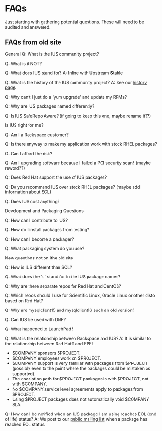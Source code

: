 # FAQs
Just starting with gathering potential questions.  These will need to be
audited and answered.

## FAQs from old site

General
Q: What is the IUS community project?

Q: What is it NOT?

Q: What does IUS stand for?
A: **I**nline with **U**pstream **S**table

Q: What is the history of the IUS community project?
A: See our [history page][0].

Q: Why can’t I just do a ‘yum upgrade’ and update my RPMs?

Q: Why are IUS packages named differently?

Q: Is IUS SafeRepo Aware? (if going to keep this one, maybe rename it??)

Is IUS right for me?

Q: Am I a Rackspace customer?

Q: Is there anyway to make my application work with stock RHEL packages?

Q: Can I afford the risk?

Q: Am I upgrading software because I failed a PCI security scan? (maybe reword??)

Q: Does Red Hat support the use of IUS packages?

Q: Do you recommend IUS over stock RHEL packages?  (maybe add information about SCL)

Q: Does IUS cost anything?

Development and Packaging Questions

Q: How can I contribute to IUS?

Q: How do I install packages from testing?

Q: How can I become a packager?

Q: What packaging system do you use?

New questions not on ithe old site

Q: How is IUS different than SCL?

Q: What does the 'u' stand for in the IUS package names?

Q: Why are there separate repos for Red Hat and CentOS?

Q: Which repos should I use for Scientific Linux, Oracle Linux  or other disto
based on Red Hat?

Q: Why are mysqlclient15 and mysqlclient16 such an old version?

Q: Can IUS be used with DNF?

Q: What happened to LaunchPad?

Q: What is the relationship between Rackspace and IUS?
A: It is similar to the relationship between Red Hat® and EPEL.

* $COMPANY sponsors $PROJECT.
* $COMPANY employees work on $PROJECT.
* $COMPANY support is very familiar with packages from $PROJECT (possibly even
  to the point where the packages could be mistaken as supported).
* The escalation path for $PROJECT packages is with $PROJECT, not with $COMPANY.
* No $COMPANY service level agreements apply to packages from $PROJECT.
* Using $PROJECT packages does not automatically void $COMPANY SLA.

Q: How can I be notified when an IUS package I am using reaches EOL (end of life) status?
A: We post to our [public mailing list][1] when a package has reached EOL status.


[0]: History.md
[1]: https://launchpad.net/~ius-community
